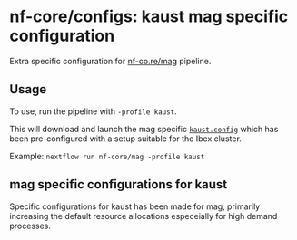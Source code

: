 # nf-core/configs: kaust mag specific configuration

Extra specific configuration for [nf-co.re/mag](https://nf-co.re/mag) pipeline.

## Usage

To use, run the pipeline with `-profile kaust`.

This will download and launch the mag specific [`kaust.config`](../../../conf/pipeline/mag/kaust.config) which has been pre-configured with a setup suitable for the Ibex cluster.

Example: `nextflow run nf-core/mag -profile kaust`

## mag specific configurations for kaust

Specific configurations for kaust has been made for mag, primarily increasing the default resource allocations especeially for high demand processes.
